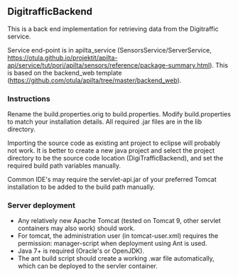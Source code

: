 DigitrafficBackend
------------------

This is a back end implementation for retrieving data from the Digitraffic service.

Service end-point is in apilta_service (SensorsService/ServerService, https://otula.github.io/projektit/apilta-api/service/tut/pori/apilta/sensors/reference/package-summary.html). This is based on the backend_web template (https://github.com/otula/apilta/tree/master/backend_web).

### Instructions

Rename the build.properties.orig to build.properties. Modify build.properties to match your installation details. All required .jar files
are in the lib directory.

Importing the source code as existing ant project to eclipse will probably not
work. It is better to create a new java project and select the project directory
to be the source code location (DigiTrafficBackend), and set the required build path
variables manually.

Common IDE's may require the servlet-api.jar of your preferred Tomcat installation to be added to the build path manually.

### Server deployment
- Any relatively new Apache Tomcat (tested on Tomcat 9, other servlet containers may also work) should work.
- For tomcat, the administration user (in tomcat-user.xml) requires the permission: manager-script when deployment using Ant is used. 
- Java 7+ is required (Oracle's or OpenJDK).
- The ant build script should create a working .war file automatically, which can be deployed to the servler container.
